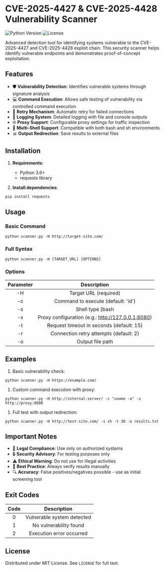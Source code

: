 # CVE-2025-4427 & CVE-2025-4428 Vulnerability Scanner

![Python Version](https://img.shields.io/badge/python-3.6%2B-blue)
![License](https://img.shields.io/badge/license-MIT-green)

Advanced detection tool for identifying systems vulnerable to the CVE-2025-4427 and CVE-2025-4428 exploit chain. This security scanner helps identify vulnerable endpoints and demonstrates proof-of-concept exploitation.

## Features

- 🛡️ **Vulnerability Detection**: Identifies vulnerable systems through signature analysis
- 💻 **Command Execution**: Allows safe testing of vulnerability via controlled command execution
- 🔄 **Retry Mechanism**: Automatic retry for failed connections
- 📄 **Logging System**: Detailed logging with file and console outputs
- 🌐 **Proxy Support**: Configurable proxy settings for traffic inspection
- 🔧 **Multi-Shell Support**: Compatible with both bash and sh environments
- 📊 **Output Redirection**: Save results to external files

## Installation

1. **Requirements**:
   - Python 3.6+
   - requests library

2. **Install dependencies**:
```bash
pip install requests
```

## Usage

### Basic Command

```
python scanner.py -H http://target-site.com/
```

### Full Syntax

```
python scanner.py -H [TARGET_URL] [OPTIONS]
```

### Options

| Parameter |                    Description                    |
| :-------: | :-----------------------------------------------: |
|    -H     |               Target URL (required)               |
|    -c     |        Command to execute (default: 'id')         |
|    -s     |                 Shell type [bash                  |
|    -x     | Proxy configuration (e.g.: http://127.0.0.1:8080) |
|    -t     |     Request timeout in seconds (default: 15)      |
|    -r     |      Connection retry attempts (default: 2)       |
|    -o     |                 Output file path                  |

## Examples

1. Basic vulnerability check:

```
python scanner.py -H https://example.com/
```

1. Custom command execution with proxy:

```
python scanner.py -H http://internal-server/ -c "uname -a" -x http://proxy:8080
```

1. Full test with output redirection:

```
python scanner.py -H http://test-site.com/ -s sh -t 30 -o results.txt
```

## Important Notes

- 🚨 **Legal Compliance**: Use only on authorized systems
- 🔒 **Security Advisory**: For testing purposes only
- ⚠️ **Ethical Warning**: Do not use for illegal activities
- 📝 **Best Practice**: Always verify results manually
- 🔍 **Accuracy**: False positives/negatives possible - use as initial screening tool

## Exit Codes

| Code |        Description         |
| :--: | :------------------------: |
|  0   | Vulnerable system detected |
|  1   |   No vulnerability found   |
|  2   |  Execution error occurred  |
## License

Distributed under MIT License. See `LICENSE` for full text.
